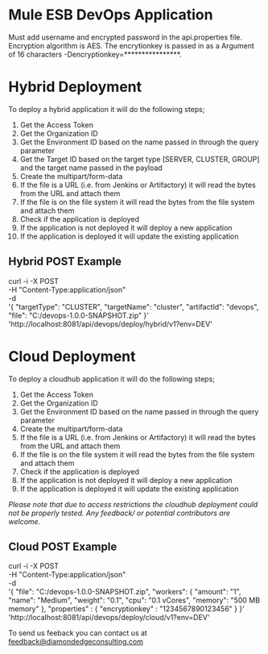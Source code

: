 # Mule ESB DevOps Application
Must add username and encrypted password in the api.properties file.  Encryption algorithm is AES.  The encrytionkey is passed in as a Argument of 16 characters -Dencryptionkey=****************.
# Hybrid Deployment
To deploy a hybrid application it will do the following steps;   
1. Get the Access Token   
2. Get the Organization ID    
3. Get the Environment ID based on the name passed in through the query parameter     
4. Get the Target ID based on the target type [SERVER, CLUSTER, GROUP] and the target name passed in the payload        
5. Create the multipart/form-data    
6. If the file is a URL (i.e. from Jenkins or Artifactory) it will read the bytes from the URL and attach them    
7. If the file is on the file system it will read the bytes from the file system and attach them      
8. Check if the application is deployed     
9. If the application is not deployed it will deploy a new application     
10. If the application is deployed it will update the existing application               
## Hybrid POST Example      
curl -i -X POST \
   -H "Content-Type:application/json" \
   -d \
'{
  "targetType": "CLUSTER",
  "targetName": "cluster",
  "artifactId": "devops",
  "file": "C:/devops-1.0.0-SNAPSHOT.zip"
}' \
 'http://localhost:8081/api/devops/deploy/hybrid/v1?env=DEV'     
# Cloud Deployment     
To deploy a cloudhub application it will do the following steps;     
1. Get the Access Token     
2. Get the Organization ID      
3. Get the Environment ID based on the name passed in through the query parameter     
4. Create the multipart/form-data     
5. If the file is a URL (i.e. from Jenkins or Artifactory) it will read the bytes from the URL and attach them     
6. If the file is on the file system it will read the bytes from the file system and attach them      
7. Check if the application is deployed      
8. If the application is not deployed it will deploy a new application      
9. If the application is deployed it will update the existing application      
      
_Please note that due to access restrictions the cloudhub deployment could not be properly tested.  Any feedback/ or potential contributors are welcome._     
## Cloud POST Example     
curl -i -X POST \
   -H "Content-Type:application/json" \
   -d \
'{
  "file": "C:/devops-1.0.0-SNAPSHOT.zip",
  "workers": {
    "amount": "1",
    "name": "Medium",
    "weight": "0.1",
    "cpu": "0.1 vCores",
    "memory": "500 MB memory"
  },
  "properties" : {
    "encryptionkey" : "1234567890123456"
  }
}' \
 'http://localhost:8081/api/devops/deploy/cloud/v1?env=DEV'        
      
 To send us feeback you can contact us at feedback@diamondedgeconsulting.com
